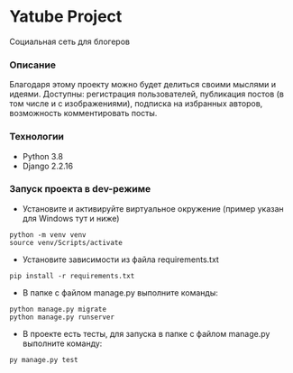 # Yatube Project
Социальная сеть для блогеров
### Описание
Благодаря этому проекту можно будет делиться своими мыслями и идеями.
Доступны: регистрация пользователей, публикация постов (в том числе и с изображениями), подписка на избранных авторов, возможность комментировать посты.
### Технологии
* Python 3.8
* Django 2.2.16
### Запуск проекта в dev-режиме 
- Установите и активируйте виртуальное окружение (пример указан для Windows тут и ниже)
```
python -m venv venv
source venv/Scripts/activate

```
- Установите зависимости из файла requirements.txt
```
pip install -r requirements.txt
``` 
- В папке с файлом manage.py выполните команды:
```
python manage.py migrate
python manage.py runserver
```
- В проекте есть тесты, для запуска в папке с файлом manage.py выполните команду:
```
py manage.py test
```
